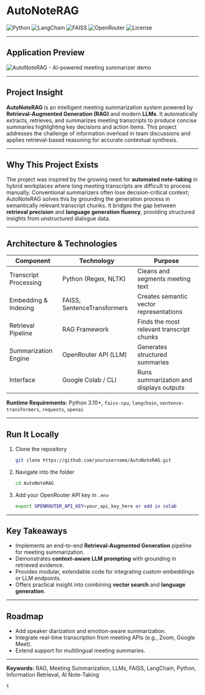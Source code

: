 
# AutoNoteRAG

![Python](https://img.shields.io/badge/Python-3.10%2B-blue?style=for-the-badge\&logo=python)
![LangChain](https://img.shields.io/badge/LangChain-Framework-orange?style=for-the-badge\&logo=chainlink)
![FAISS](https://img.shields.io/badge/FAISS-Vector%20Search-green?style=for-the-badge\&logo=meta)
![OpenRouter](https://img.shields.io/badge/OpenRouter-LLM%20API-lightgrey?style=for-the-badge\&logo=openai)
![License](https://img.shields.io/badge/License-MIT-black?style=for-the-badge)

---

## Application Preview

<img alt="AutoNoteRAG - AI-powered meeting summarizer demo" src="assets/demo_meeting_summary.png"></img>

---

## Project Insight

**AutoNoteRAG** is an intelligent meeting summarization system powered by **Retrieval-Augmented Generation (RAG)** and modern **LLMs**.
It automatically extracts, retrieves, and summarizes meeting transcripts to produce concise summaries highlighting key decisions and action items.
This project addresses the challenge of information overload in team discussions and applies retrieval-based reasoning for accurate contextual synthesis.

---

## Why This Project Exists

The project was inspired by the growing need for **automated note-taking** in hybrid workplaces where long meeting transcripts are difficult to process manually.
Conventional summarizers often lose decision-critical context; AutoNoteRAG solves this by grounding the generation process in semantically relevant transcript chunks.
It bridges the gap between **retrieval precision** and **language generation fluency**, providing structured insights from unstructured dialogue data.

---

## Architecture & Technologies

| Component             | Technology                  | Purpose                                   |
| --------------------- | --------------------------- | ----------------------------------------- |
| Transcript Processing | Python (Regex, NLTK)        | Cleans and segments meeting text          |
| Embedding & Indexing  | FAISS, SentenceTransformers | Creates semantic vector representations   |
| Retrieval Pipeline    | RAG Framework               | Finds the most relevant transcript chunks |
| Summarization Engine  | OpenRouter API (LLM)        | Generates structured summaries            |
| Interface             | Google Colab / CLI          | Runs summarization and displays outputs   |

**Runtime Requirements:** Python 3.10+, `faiss-cpu`, `langchain`, `sentence-transformers`, `requests`, `openai`

---

## Run It Locally

1. Clone the repository

   ```bash
   git clone https://github.com/yourusername/AutoNoteRAG.git
   ```
2. Navigate into the folder

   ```bash
   cd AutoNoteRAG
   ```
4. Add your OpenRouter API key in `.env`

   ```bash
   export OPENROUTER_API_KEY=your_api_key_here or add in colab
   ```
---

## Key Takeaways

* Implements an end-to-end **Retrieval-Augmented Generation** pipeline for meeting summarization.
* Demonstrates **context-aware LLM prompting** with grounding in retrieved evidence.
* Provides modular, extendable code for integrating custom embeddings or LLM endpoints.
* Offers practical insight into combining **vector search** and **language generation**.

---

## Roadmap

* Add speaker diarization and emotion-aware summarization.
* Integrate real-time transcription from meeting APIs (e.g., Zoom, Google Meet).
* Extend support for multilingual meeting summaries.

---

**Keywords:** RAG, Meeting Summarization, LLMs, FAISS, LangChain, Python, Information Retrieval, AI Note-Taking

؟
